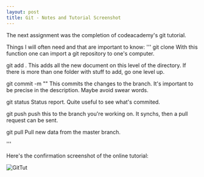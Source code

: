 ```yaml
---
layout: post
title: Git - Notes and Tutorial Screenshot
---
```


The next assignment was the completion of codeacademy's git tutorial.

Things I will often need and that are important to know:
'''
git clone <path>
With this function one can import a git repository to one's computer.

git add .
This adds all the new document on this level of the directory. If there is more than one folder with stuff to add, go one level up.

git commit -m "<description>"
This commits the changes to the branch. It's important to be precise in the description. Maybe avoid swear words.

git status
Status report. Quite useful to see what's commited.

git push
push this to the branch you're working on. It synchs, then a pull request can be sent.

git pull
Pull new data from the master branch.

'''


Here's the confirmation screenshot of the online tutorial:

![GitTut](https://github.com/tshjortile/tshjortile.github.io/tree/master/assets/img/git.png?raw=true)